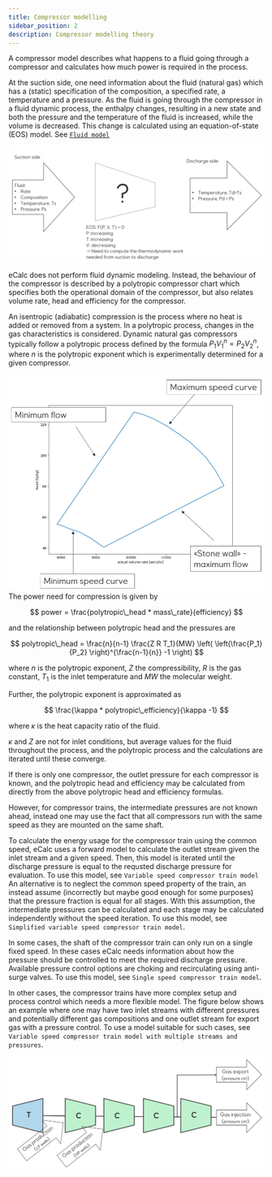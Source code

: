 ```yaml
---
title: Compressor modelling
sidebar_position: 2
description: Compressor modelling theory
---
```


A compressor model describes what happens to a fluid going through a compressor and calculates how much power is
required in the process.

At the suction side, one need information about the fluid (natural gas) which has a (static) specification of the
composition, a specified rate, a temperature and a pressure. As the fluid is going through the compressor in a fluid
dynamic process, the enthalpy changes, resulting in a new state and both the pressure and the
temperature of the fluid is increased, while the volume is decreased. This change is calculated using an
equation-of-state (EOS) model. See [`Fluid model`](../setup/models/fluid_model)

![](process_compressor.png)

eCalc does not perform fluid dynamic modeling. Instead, the behaviour of the compressor is described by a polytropic
compressor chart which specifies both the operational domain of the compressor, but also relates volume rate, head and
efficiency for the compressor.

An isentropic (adiabatic) compression is the process where no heat is added or removed from a system. In a polytropic
process, changes in the gas characteristics is considered. Dynamic natural gas compressors typically follow a polytropic
process defined by the formula $P_\mathrm{1} V_\mathrm{1}^n = P_\mathrm{2} V_\mathrm{2}^n$, where $n$ is the
polytropic exponent which is experimentally determined for a given compressor.

![](process_compressor_chart.png)
The power need for compression is given by

$$
power = \frac{polytropic\_head * mass\_rate}{efficiency}
$$

and the relationship between polytropic head and the pressures are

$$
polytropic\_head = \frac{n}{n-1} \frac{Z R T_1}{MW} \left( \left(\frac{P_1}{P_2} \right)^{\frac{n-1}{n}} -1 \right)
$$

where $n$ is the polytropic exponent, $Z$ the compressibility, $R$ is the gas constant, $T_1$ is the inlet temperature and $MW$ the molecular weight.

Further, the polytropic exponent is approximated as

$$
\frac{\kappa * polytropic\_efficiency}{\kappa -1}
$$

where $\kappa$ is the heat capacity ratio of the fluid.

$\kappa$ and $Z$ are not for inlet conditions, but average values for the fluid throughout the process, and
the polytropic process and the calculations are iterated until these converge.

If there is only one compressor, the outlet pressure for each compressor is known, and the polytropic head and
efficiency may be calculated from directly from the above polytropic head and efficiency formulas. 

However, for compressor trains, the intermediate pressures are not known ahead, instead one may use the fact that all
compressors run with the same speed as they are mounted on the same shaft.

To calculate the energy usage for the compressor train using the common speed, eCalc uses a forward model to
calculate the outlet stream given the inlet stream and a given speed. Then, this model is iterated until the discharge pressure is equal to the requsted discharge pressure for evaluation. To use this model, see 
`Variable speed compressor train model` An alternative is to neglect the common speed property of the train, an instead assume (incorrectly but maybe good
enough for some purposes) that the pressure fraction is equal for all stages. With this assumption, the intermediate pressures can be calculated and each stage may be calculated independently without the speed iteration. To use this model, see 
`Simplified variable speed compressor train model`.

In some cases, the shaft of the compressor train can only run on a single fixed speed. In these cases eCalc needs
information about how the pressure should be controlled to meet the required discharge pressure. Available pressure
control options are choking and recirculating using anti-surge valves. To use this model, see `Single speed compressor train model`.

In other cases, the compressor trains have more complex setup and process control which needs a more flexible model. The
figure below shows an example where one may have two inlet streams with different pressures and potentially different
gas compositions and one outlet stream for export gas with a pressure control. To use a model suitable for such cases,
see `Variable speed compressor train model with multiple streams and pressures`.

![](process_compressor_train_multiple_streams.png)